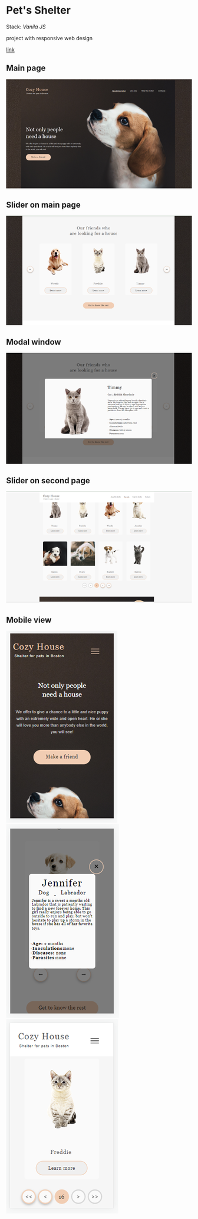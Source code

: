 # Pet's Shelter

Stack: *Vanila JS*

project with responsive web design

[link](https://lav0n.github.io/Shelter/)

## Main page

![](https://github.com/LaV0n/Shelter/blob/shelter/assets/images/1.png)

## Slider on main page

![](https://github.com/LaV0n/Shelter/blob/shelter/assets/images/2.png)

## Modal window

![](https://github.com/LaV0n/Shelter/blob/shelter/assets/images/3.png)

## Slider on second page

![](https://github.com/LaV0n/Shelter/blob/shelter/assets/images/4.png)

## Mobile view

![](https://github.com/LaV0n/Shelter/blob/shelter/assets/images/5.png)
![](https://github.com/LaV0n/Shelter/blob/shelter/assets/images/6.png)
![](https://github.com/LaV0n/Shelter/blob/shelter/assets/images/7.png)
